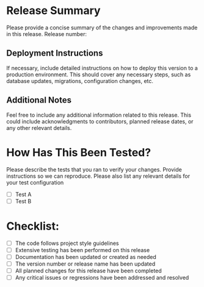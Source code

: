 # Release Summary

Please provide a concise summary of the changes and improvements made in this release.
Release number: 

## Deployment Instructions

If necessary, include detailed instructions on how to deploy this version to a production environment. This should cover any necessary steps, such as database updates, migrations, configuration changes, etc.

## Additional Notes

Feel free to include any additional information related to this release. This could include acknowledgments to contributors, planned release dates, or any other relevant details.

# How Has This Been Tested?

Please describe the tests that you ran to verify your changes. Provide instructions so we can reproduce. Please also list any relevant details for your test configuration

- [ ] Test A
- [ ] Test B

# Checklist:

- [ ] The code follows project style guidelines
- [ ] Extensive testing has been performed on this release
- [ ] Documentation has been updated or created as needed
- [ ] The version number or release name has been updated
- [ ] All planned changes for this release have been completed
- [ ] Any critical issues or regressions have been addressed and resolved
